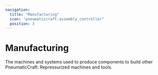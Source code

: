```yaml
---
navigation:
  title: "Manufacturing"
  icon: "pneumaticcraft:assembly_controller"
  position: 3
---
```


# Manufacturing

The machines and systems used to produce components to build other <Color hex="#228">PneumaticCraft: Repressurized</Color> machines and tools.

<SubPages />